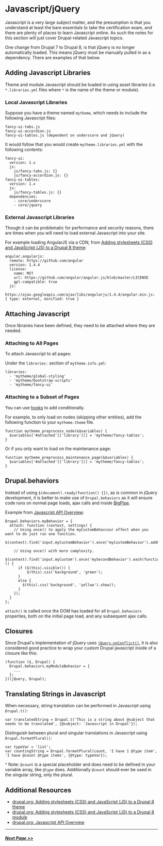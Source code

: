 # Javascript/jQuery

Javascript is a very large subject matter, and the presumption is that you
understand at least the bare essentials to take the certification exam, and
there are plenty of places to learn Javascript online. As such the notes for
this section will just cover Drupal-related Javascript topics.

One change from Drupal 7 to Drupal 8, is that jQuery is no longer automatically
loaded. This means jQuery must be manually pulled in as a dependency. There are
examples of that below.

## Adding Javascript Libraries
Theme and module Javascript should be loaded in using asset libraries
(i.e. `*.libraries.yml` files where `*` is the name of the theme or module).

### Local Javascript Libraries

Suppose you have a theme named `mytheme`, which needs to include the
following Javascript files:

```
fancy-ui-tabs.js
fancy-ui-accordion.js
fancy-ui-tables.js (dependent on underscore and jQuery)
```

It would follow that you would create `mytheme.libraries.yml` with the following contents:
```
fancy-ui:
  version: 1.x
  js:
    js/fancy-tabs.js: {}
    js/fancy-accordion.js: {}
fancy-ui-tables:
  version: 1.x
  js:
    js/fancy-tables.js: {}
  dependencies:
    - core/underscore
    - core/jquery
```

### External Javascript Libraries
Though it can be problematic for performance and security reasons, there are times when you will need to load external Javascript into your site.

For example loading AngularJS via a CDN, from [Adding stylesheets (CSS) and JavaScript (JS) to a Drupal 8 theme](https://www.drupal.org/docs/8/theming-drupal-8/adding-stylesheets-css-and-javascript-js-to-a-drupal-8-theme):
```
angular.angularjs:
  remote: https://github.com/angular
  version: 1.4.4
  license:
    name: MIT
    url: https://github.com/angular/angular.js/blob/master/LICENSE
    gpl-compatible: true
  js:
    https://ajax.googleapis.com/ajax/libs/angularjs/1.4.4/angular.min.js: { type: external, minified: true }
```

## Attaching Javascript
Once libraries have been defined, they need to be attached where they are needed.

### Attaching to All Pages
To attach Javascript to all pages:

Under the `libraries:` section of `mytheme.info.yml`:
```
libraries:
  - 'mytheme/global-styling'
  - 'mytheme/bootstrap-scripts'
  - 'mytheme/fancy-ui'
```

### Attaching to a Subset of Pages
You can use [hooks](https://api.drupal.org/api/drupal/core%21core.api.php/group/hooks/8.2.x) to add conditionally.

For example, to only load on nodes (skipping other entities), add the following
function to your `mytheme.theme` file.  
```
function mytheme_preprocess_node(&$variables) {
  $variables['#attached']['library'][] = 'mytheme/fancy-tables';
}
```

Or if you only want to load on the maintenance page:
```
function mytheme_preprocess_maintenance_page(&$variables) {
  $variables['#attached']['library'][] = 'mytheme/fancy-tables';
}
```

## Drupal.behaviors

Instead of using `$(document).ready(function() {})`, as is common in jQuery
development, it is better to make use of `Drupal.behaviors` as it will ensure
code runs on normal page loads, ajax calls and inside [BigPipe](https://www.drupal.org/docs/8/core/modules/bigpipe/overview).

Example from [Javascript API Overview](https://www.drupal.org/docs/8/api/javascript-api/javascript-api-overview):
```
Drupal.behaviors.myBehavior = {
  attach: function (context, settings) {
    // Using once() to apply the myCustomBehaviour effect when you want to do just run one function.
    $(context).find('input.myCustomBehavior').once('myCustomBehavior').addClass('processed');

    // Using once() with more complexity.
    $(context).find('input.myCustom').once('mySecondBehavior').each(function () {
      if ($(this).visible()) {
          $(this).css('background', 'green');
      }
      else {
        $(this).css('background', 'yellow').show();
      }
    });
  }
};
```

`attach()` is called once the DOM has loaded for all `Drupal.behaviors` properties,
both on the initial page load, and any subsequent ajax calls.

## Closures
Since Drupal's implementation of jQuery uses [`jQuery.noConflict()`](https://api.jquery.com/jquery.noconflict/), it is also
considered good practice to wrap your custom Drupal javascript inside of a
closure like this:

```
(function ($, Drupal) {
  Drupal.behaviors.myModuleBehavior = {
    ...
  };
})(jQuery, Drupal);
```

## Translating Strings in Javascript

When necessary, string translation can be performed in Javascript using `Drupal.t()`: 
```
var translatedString = Drupal.t('This is a string about @subject that needs to be translated', {@subject: 'Javascript in Drupal'});
```

Distinguish between plural and singular translations in Javascript using `Drupal.formatPlural()`: 
```
var typeVar = 'list';
var countingString = Drupal.formatPlural(count, 'I have 1 @type item', 'I have @count @type items', {@type: typeVar});
```

^ Note: `@count` is a special placeholder and does need to be defined in your variable array, like `@type` does. Additionally `@count` should ever be used in the singular string, only the plural.

## Additional Resources

- [drupal.org: Adding stylesheets (CSS) and JavaScript (JS) to a Drupal 8 theme](https://www.drupal.org/docs/8/theming-drupal-8/adding-stylesheets-css-and-javascript-js-to-a-drupal-8-theme)
- [drupal.org: Adding stylesheets (CSS) and JavaScript (JS) to a Drupal 8 module](https://www.drupal.org/docs/8/creating-custom-modules/adding-stylesheets-css-and-javascript-js-to-a-drupal-8-module)
- [drupal.org: Javascript API Overview](https://www.drupal.org/docs/8/api/javascript-api/javascript-api-overview)

---

##### [Next Page >>](1.3-git.md)
